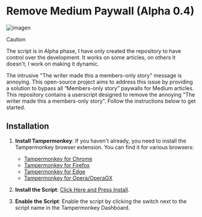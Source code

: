 # Remove Medium Paywall (Alpha 0.4)
![imagen](https://github.com/livrasand/RemoveMediumPaywall/assets/104039397/4f0ab270-6c28-4622-971a-60b67dbdc87e)

> [!CAUTION]
> The script is in Alpha phase, I have only created the repository to have control over the development. It works on some articles, on others it doesn't, I work on making it dynamic.

The intrusive "The writer made this a members-only story" message is annoying. This open-source project aims to address this issue by providing a solution to bypass all “Members-only story” paywalls for Medium articles. This repository contains a userscript designed to remove the annoying "The writer made this a members-only story". Follow the instructions below to get started.

## Installation

1. **Install Tampermonkey**:
   If you haven't already, you need to install the Tampermonkey browser extension. You can find it for various browsers:
   - [Tampermonkey for Chrome](https://chrome.google.com/webstore/detail/tampermonkey/dhdgffkkebhmkfjojejmpbldmpobfkfo)
   - [Tampermonkey for Firefox](https://addons.mozilla.org/en-US/firefox/addon/tampermonkey/)
   - [Tampermonkey for Edge](https://microsoftedge.microsoft.com/addons/detail/tampermonkey/iikmkjmpaadaobahmlepeloendndfphd)
   - [Tampermonkey for Opera/OperaGX](https://addons.opera.com/en-gb/extensions/details/tampermonkey-beta/)

2. **Install the Script**:
   [Click Here and Press Install](Remove-Medium-Paywall.user.js?raw=True).

3. **Enable the Script**:
   Enable the script by clicking the switch next to the script name in the Tampermonkey Dashboard.
